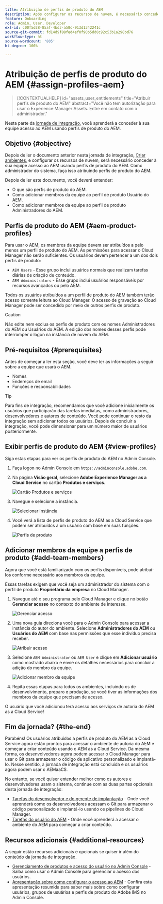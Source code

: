 ```yaml
---
title: Atribuição de perfis de produto do AEM
description: Após configurar os recursos de nuvem, é necessário conceder à equipe acesso ao AEM usando perfis de produto do AEM.
feature: Onboarding
role: Admin, User, Developer
exl-id: c00f5d28-85af-4bd3-a50c-913d1342241c
source-git-commit: fd14d9f88fed4ef0f90b5dd0c92c53b1a298bd76
workflow-type: ht
source-wordcount: '805'
ht-degree: 100%

---
```


# Atribuição de perfis de produto do AEM {#assign-profiles-aem}

>[!CONTEXTUALHELP]
>id="assets_user_entitlements"
>title="Atribuir perfis de produto do AEM"
>abstract="Você não tem autorização para usar o Experience Manager Assets. Entre em contato com o administrador."

Nesta parte da [jornada de integração,](overview.md) você aprenderá a conceder à sua equipe acesso ao AEM usando perfis de produto do AEM.

## Objetivo {#objective}

Depois de ler o documento anterior nesta jornada de integração, [Criar ambientes,](create-environments.md) e configurar os recursos de nuvem, será necessário conceder à sua equipe acesso ao AEM usando perfis de produto do AEM. Como administrador do sistema, faça isso atribuindo perfis de produto do AEM.

Depois de ler este documento, você deverá entender:

* O que são perfis de produto do AEM.
* Como adicionar membros da equipe ao perfil de produto Usuário do AEM.
* Como adicionar membros da equipe ao perfil de produto Administradores do AEM.

## Perfis de produto do AEM {#aem-product-profiles}

Para usar o AEM, os membros da equipe devem ser atribuídos a pelo menos um perfil de produto do AEM. As permissões para acessar o Cloud Manager não serão suficientes. Os usuários devem pertencer a um dos dois perfis de produto:

* `AEM Users` - Esse grupo inclui usuários normais que realizam tarefas diárias de criação de conteúdo.
* `AEM Administrators` - Esse grupo inclui usuários responsáveis por recursos avançados ou pelo AEM.

Todos os usuários atribuídos a um perfil de produto do AEM também terão acesso somente leitura ao Cloud Manager. O acesso de gravação ao Cloud Manager pode ser concedido por meio de outros perfis de produto.

>[!CAUTION]
>
>Não edite nem exclua os perfis de produto com os nomes Administradores do AEM ou Usuários do AEM. A edição dos nomes desses perfis pode interromper o logon na instância de nuvem do AEM.

## Pré-requisitos {#prerequisites}

Antes de começar a ler esta seção, você deve ter as informações a seguir sobre a equipe que usará o AEM.

* Nomes
* Endereços de email
* Funções e responsabilidades

>[!TIP]
>
>Para fins de integração, recomendamos que você adicione inicialmente os usuários que participarão das tarefas imediatas, como administradores, desenvolvedores e autores de conteúdo. Você pode continuar o resto da integração sem adicionar todos os usuários. Depois de concluir a integração, você pode dimensionar para um número maior de usuários posteriormente.

## Exibir perfis de produto do AEM {#view-profiles}

Siga estas etapas para ver os perfis de produto do AEM no Admin Console.

1. Faça logon no Admin Console em [`https://adminconsole.adobe.com`.](https://adminconsole.adobe.com)

1. Na página **Visão geral**, selecione **Adobe Experience Manager as a Cloud Service** no cartão **Produtos e serviços**.

   ![Cartão Produtos e serviços](/help/journey-onboarding/assets/assign-team1.png)

1. Navegue e selecione a instância.

   ![Selecionar instância](/help/journey-onboarding/assets/cloud-profiles-1.png)

1. Você verá a lista de perfis de produto do AEM as a Cloud Service que podem ser atribuídos a um usuário com base em suas funções.

   ![Perfis de produto](/help/journey-onboarding/assets/cloud-profiles-2.png)

## Adicionar membros da equipe a perfis de produto {#add-team-members}

Agora que você está familiarizado com os perfis disponíveis, pode atribuí-los conforme necessário aos membros da equipe.

Essas tarefas exigem que você seja um administrador do sistema com o perfil de produto **Proprietário da empresa** no Cloud Manager.

1. Navegue até o seu programa pelo Cloud Manager e clique no botão **Gerenciar acesso** no contexto do ambiente de interesse.

   ![Gerenciar acesso](/help/journey-onboarding/assets/add-team1.png)

1. Uma nova guia direciona você para o Admin Console para acessar a instância do autor do ambiente. Selecione **Administradores do AEM** ou **Usuários do AEM** com base nas permissões que esse indivíduo precisa receber.

   ![Atribuir acesso](/help/journey-onboarding/assets/add-team2.png)

1. Selecione `AEM Administrator` ou `AEM User` e clique em **Adicionar usuário** como mostrado abaixo e envie os detalhes necessários para concluir a adição do membro da equipe.

   ![Adicionar membro da equipe](/help/journey-onboarding/assets/add-team3.png)

1. Repita essas etapas para todos os ambientes, incluindo os de desenvolvimento, preparo e produção, se você tiver as informações dos membros da equipe que precisam de acesso.

O usuário que você adicionou terá acesso aos serviços de autoria do AEM as a Cloud Service!

## Fim da jornada? {#the-end}

Parabéns! Os usuários atribuídos a perfis de produto do AEM as a Cloud Service agora estão prontos para acessar o ambiente de autoria do AEM e começar a criar conteúdo usando o AEM as a Cloud Service. Da mesma forma, os desenvolvedores agora podem acessar o Cloud Manager para usar o Git para armazenar o código de aplicativo personalizado e implantá-lo. Nesse sentido, a jornada de integração está concluída e os usuários agora podem usar o AEMaaCS.

No entanto, se você quiser entender melhor como os autores e desenvolvedores usam o sistema, continue com as duas partes opcionais desta jornada de integração:

* [Tarefas do desenvolvedor e do gerente de implantação](developers.md) - Onde você aprenderá como os desenvolvedores acessam o Git para armazenar o código personalizado e implantá-lo usando os pipelines do Cloud Manager.
* [Tarefas do usuário do AEM](aem-users.md) - Onde você aprenderá a acessar o ambiente do AEM para começar a criar conteúdo.

## Recursos adicionais {#additional-resources}

A seguir estão recursos adicionais e opcionais se quiser ir além do conteúdo da jornada de integração.

* [Gerenciamento de produtos e acesso do usuário no Admin Console](/help/security/ims-support.md#managing-products-and-user-access-in-admin-console) - Saiba como usar o Admin Console para gerenciar o acesso dos usuários.
* [Apresentação sobre como configurar o acesso ao AEM](https://experienceleague.adobe.com/docs/experience-manager-learn/cloud-service/accessing/walk-through.html?lang=pt-BR) - Confira esta apresentação resumida para saber mais sobre como configurar usuários, grupos de usuários e perfis de produto do Adobe IMS no Admin Console.

